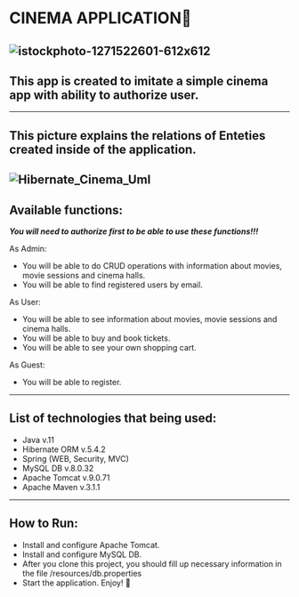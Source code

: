 # CINEMA APPLICATION🎥
![istockphoto-1271522601-612x612](https://user-images.githubusercontent.com/116887899/226686380-71f49909-b0c5-4930-89cd-84709c7348c0.jpg)
---

## This app is created to imitate a simple cinema app with ability to authorize user.
---

## This picture explains the relations of Enteties created inside of the application. 
![Hibernate_Cinema_Uml](https://user-images.githubusercontent.com/116887899/226687912-05e81252-f026-4310-8c1c-05e5e467810f.png)
---

## Available functions:

***You will need to authorize first to be able to use these functions!!!***

As Admin:
- You will be able to do CRUD operations with information about movies, movie sessions and cinema halls.
- You will be able to find registered users by email.

As User:
- You will be able to see information about movies, movie sessions and cinema halls.
- You will be able to buy and book tickets.
- You will be able to see your own shopping cart.

As Guest:
- You will be able to register.
---

## List of technologies that being used:
- Java v.11
- Hibernate ORM v.5.4.2
- Spring (WEB, Security, MVC)
- MySQL DB v.8.0.32
- Apache Tomcat v.9.0.71
- Apache Maven v.3.1.1
---

## How to Run:
- Install and configure Apache Tomcat.
- Install and configure MySQL DB.
- After you clone this project, you should fill up necessary information in the file /resources/db.properties
- Start the application. Enjoy! 🥳
